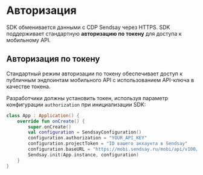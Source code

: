 # Авторизация

SDK обменивается данными с CDP Sendsay через HTTPS. SDK поддерживает стандартную **авторизацию по токену** для доступа к мобильному API.

## Авторизация по токену

Стандартный режим авторизации по токену обеспечивает доступ к публичным эндпоинтам мобильного API с использованием API-ключа в качестве токена.

Разработчики должны установить токен, используя параметр конфигурации `authorization` при инициализации SDK:

```kotlin
class App : Application() {
    override fun onCreate() {
        super.onCreate()
        val configuration = SendsayConfiguration()
        configuration.authorization = "YOUR_API_KEY"
        configuration.projectToken = "ID вашего аккаунта в Sendsay"
        configuration.baseURL = "https://mobi.sendsay.ru/mobi/api/v100/json"
        Sendsay.init(App.instance, configuration)
    }
}
```